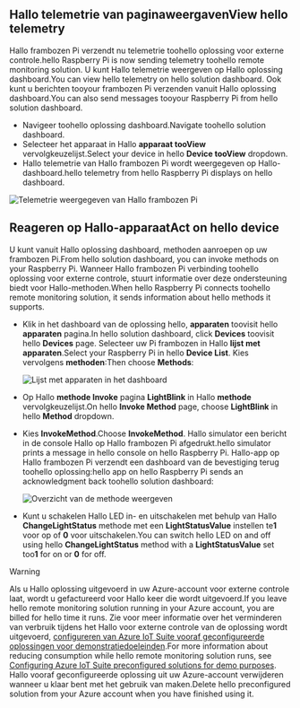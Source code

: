 ## <a name="view-hello-telemetry"></a><span data-ttu-id="6cc24-101">Hallo telemetrie van paginaweergaven</span><span class="sxs-lookup"><span data-stu-id="6cc24-101">View hello telemetry</span></span>

<span data-ttu-id="6cc24-102">Hallo frambozen Pi verzendt nu telemetrie toohello oplossing voor externe controle.</span><span class="sxs-lookup"><span data-stu-id="6cc24-102">hello Raspberry Pi is now sending telemetry toohello remote monitoring solution.</span></span> <span data-ttu-id="6cc24-103">U kunt Hallo telemetrie weergeven op Hallo oplossing dashboard.</span><span class="sxs-lookup"><span data-stu-id="6cc24-103">You can view hello telemetry on hello solution dashboard.</span></span> <span data-ttu-id="6cc24-104">Ook kunt u berichten tooyour frambozen Pi verzenden vanuit Hallo oplossing dashboard.</span><span class="sxs-lookup"><span data-stu-id="6cc24-104">You can also send messages tooyour Raspberry Pi from hello solution dashboard.</span></span>

- <span data-ttu-id="6cc24-105">Navigeer toohello oplossing dashboard.</span><span class="sxs-lookup"><span data-stu-id="6cc24-105">Navigate toohello solution dashboard.</span></span>
- <span data-ttu-id="6cc24-106">Selecteer het apparaat in Hallo **apparaat tooView** vervolgkeuzelijst.</span><span class="sxs-lookup"><span data-stu-id="6cc24-106">Select your device in hello **Device tooView** dropdown.</span></span>
- <span data-ttu-id="6cc24-107">Hallo telemetrie van Hallo frambozen Pi wordt weergegeven op Hallo-dashboard.</span><span class="sxs-lookup"><span data-stu-id="6cc24-107">hello telemetry from hello Raspberry Pi displays on hello dashboard.</span></span>

![Telemetrie weergegeven van Hallo frambozen Pi][img-telemetry-display]

## <a name="act-on-hello-device"></a><span data-ttu-id="6cc24-109">Reageren op Hallo-apparaat</span><span class="sxs-lookup"><span data-stu-id="6cc24-109">Act on hello device</span></span>

<span data-ttu-id="6cc24-110">U kunt vanuit Hallo oplossing dashboard, methoden aanroepen op uw frambozen Pi.</span><span class="sxs-lookup"><span data-stu-id="6cc24-110">From hello solution dashboard, you can invoke methods on your Raspberry Pi.</span></span> <span data-ttu-id="6cc24-111">Wanneer Hallo frambozen Pi verbinding toohello oplossing voor externe controle, stuurt informatie over deze ondersteuning biedt voor Hallo-methoden.</span><span class="sxs-lookup"><span data-stu-id="6cc24-111">When hello Raspberry Pi connects toohello remote monitoring solution, it sends information about hello methods it supports.</span></span>

- <span data-ttu-id="6cc24-112">Klik in het dashboard van de oplossing hello, **apparaten** toovisit hello **apparaten** pagina.</span><span class="sxs-lookup"><span data-stu-id="6cc24-112">In hello solution dashboard, click **Devices** toovisit hello **Devices** page.</span></span> <span data-ttu-id="6cc24-113">Selecteer uw Pi frambozen in Hallo **lijst met apparaten**.</span><span class="sxs-lookup"><span data-stu-id="6cc24-113">Select your Raspberry Pi in hello **Device List**.</span></span> <span data-ttu-id="6cc24-114">Kies vervolgens **methoden**:</span><span class="sxs-lookup"><span data-stu-id="6cc24-114">Then choose **Methods**:</span></span>

    ![Lijst met apparaten in het dashboard][img-list-devices]

- <span data-ttu-id="6cc24-116">Op Hallo **methode Invoke** pagina **LightBlink** in Hallo **methode** vervolgkeuzelijst.</span><span class="sxs-lookup"><span data-stu-id="6cc24-116">On hello **Invoke Method** page, choose **LightBlink** in hello **Method** dropdown.</span></span>

- <span data-ttu-id="6cc24-117">Kies **InvokeMethod**.</span><span class="sxs-lookup"><span data-stu-id="6cc24-117">Choose **InvokeMethod**.</span></span> <span data-ttu-id="6cc24-118">Hallo simulator een bericht in de console Hallo op Hallo frambozen Pi afgedrukt.</span><span class="sxs-lookup"><span data-stu-id="6cc24-118">hello simulator prints a message in hello console on hello Raspberry Pi.</span></span> <span data-ttu-id="6cc24-119">Hallo-app op Hallo frambozen Pi verzendt een dashboard van de bevestiging terug toohello oplossing:</span><span class="sxs-lookup"><span data-stu-id="6cc24-119">hello app on hello Raspberry Pi sends an acknowledgment back toohello solution dashboard:</span></span>

    ![Overzicht van de methode weergeven][img-method-history]

- <span data-ttu-id="6cc24-121">Kunt u schakelen Hallo LED in- en uitschakelen met behulp van Hallo **ChangeLightStatus** methode met een **LightStatusValue** instellen te**1** voor op of **0** voor uitschakelen.</span><span class="sxs-lookup"><span data-stu-id="6cc24-121">You can switch hello LED on and off using hello **ChangeLightStatus** method with a **LightStatusValue** set too**1** for on or **0** for off.</span></span>

> [!WARNING]
> <span data-ttu-id="6cc24-122">Als u Hallo oplossing uitgevoerd in uw Azure-account voor externe controle laat, wordt u gefactureerd voor Hallo keer die wordt uitgevoerd.</span><span class="sxs-lookup"><span data-stu-id="6cc24-122">If you leave hello remote monitoring solution running in your Azure account, you are billed for hello time it runs.</span></span> <span data-ttu-id="6cc24-123">Zie voor meer informatie over het verminderen van verbruik tijdens het Hallo voor externe controle van de oplossing wordt uitgevoerd, [configureren van Azure IoT Suite vooraf geconfigureerde oplossingen voor demonstratiedoeleinden][lnk-demo-config].</span><span class="sxs-lookup"><span data-stu-id="6cc24-123">For more information about reducing consumption while hello remote monitoring solution runs, see [Configuring Azure IoT Suite preconfigured solutions for demo purposes][lnk-demo-config].</span></span> <span data-ttu-id="6cc24-124">Hallo vooraf geconfigureerde oplossing uit uw Azure-account verwijderen wanneer u klaar bent met het gebruik van maken.</span><span class="sxs-lookup"><span data-stu-id="6cc24-124">Delete hello preconfigured solution from your Azure account when you have finished using it.</span></span>


[img-telemetry-display]: media/iot-suite-raspberry-pi-kit-view-telemetry-simulator/telemetry.png
[img-list-devices]: media/iot-suite-raspberry-pi-kit-view-telemetry-simulator/listdevices.png
[img-method-history]: media/iot-suite-raspberry-pi-kit-view-telemetry-simulator/methodhistory.png

[lnk-demo-config]: https://github.com/Azure/azure-iot-remote-monitoring/blob/master/Docs/configure-preconfigured-demo.md